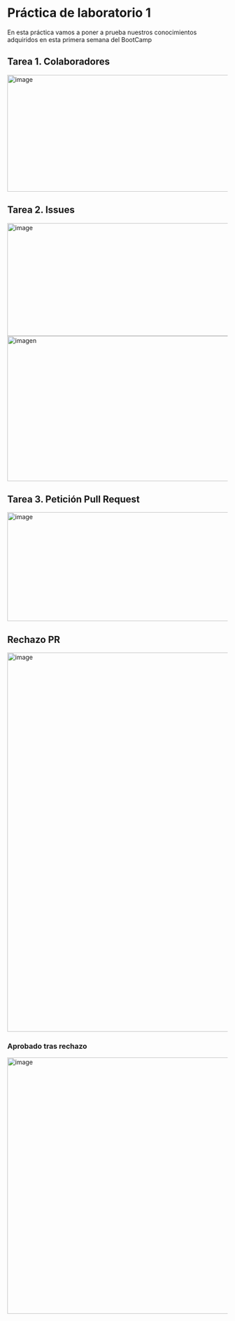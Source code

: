 # Práctica de laboratorio 1
En esta práctica vamos a poner a prueba nuestros conocimientos adquiridos
en esta primera semana del BootCamp
## Tarea 1. Colaboradores
<img width="957" height="267" alt="image" src="https://github.com/user-attachments/assets/98219e7c-c8d6-44f4-b17b-65ab10ae17dd" /> <br>
## Tarea 2. Issues
<img width="1573" height="258" alt="image" src="https://github.com/user-attachments/assets/7b86931a-4613-4019-ae5f-814c4a5b9911" /> <br>
<img width="1562" height="332" alt="imagen" src="https://github.com/user-attachments/assets/59849870-3e69-452b-9d46-578fcbd97301" /> <br>
## Tarea 3. Petición Pull Request
<img width="1535" height="249" alt="image" src="https://github.com/user-attachments/assets/efbf7079-df92-4659-a7b0-d2d116f066b4" /> <br>
## Rechazo PR
<img width="1202" height="867" alt="image" src="https://github.com/user-attachments/assets/afb95f0f-6d0c-42d9-89ce-b331b2d92290" /> <br>
### Aprobado tras rechazo
<img width="1156" height="586" alt="image" src="https://github.com/user-attachments/assets/53a8541d-66f9-40c2-b7bb-e3f8713f8d53" />
